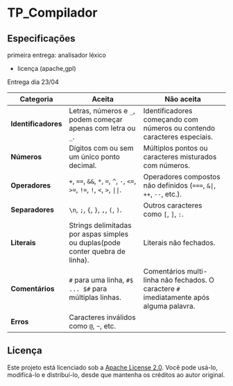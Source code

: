 # TP_Compilador

## Especificações

primeira entrega: analisador léxico
- licença (apache,gpl)

Entrega dia 23/04

| **Categoria**       | **Aceita**                                                               | **Não aceita**                                                                 |
|---------------------|--------------------------------------------------------------------------|--------------------------------------------------------------------------------|
| **Identificadores** | Letras, números e `_`, podem começar apenas com letra ou `_`.                   | Identificadores começando com números ou contendo caracteres especiais.        |
| **Números**         | Dígitos com ou sem um único ponto decimal.                               | Múltiplos pontos ou caracteres misturados com números.                         |
| **Operadores**      | `+`, `==`, `&&`, `*`, `=`, `^`, `-`, `<=`, `>=`, `!=`, `!`, `<`, `>`, `\|\|`.| Operadores compostos não definidos (`===`, `&\|`, `++`, `--`, etc.).          |
| **Separadores**     | `\n`, `;`, `{`, `}`, `,`, `(`, `)`.                                      | Outros caracteres como `[`, `]`, `:`.                                          |
| **Literais**        | Strings delimitadas por aspas simples ou duplas(pode conter quebra de linha).| Literais não fechados.                                                     |
| **Comentários**     | `#` para uma linha, `#$ ... $#` para múltiplas linhas.                   | Comentários multi-linha não fechados. O caractere `#` imediatamente após alguma palavra.|
| **Erros**           | Caracteres inválidos como `@`, `~`, etc.                                 |                                                                                |

## Licença

Este projeto está licenciado sob a [Apache License 2.0](LICENSE). Você pode usá-lo, modificá-lo e distribuí-lo, desde que mantenha os créditos ao autor original.